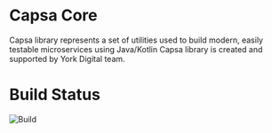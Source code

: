 # Capsa Core

Capsa library represents a set of utilities used to build modern, easily testable microservices using Java/Kotlin Capsa
library is created and supported by York Digital team.

# Build Status

![Build](https://github.com/capsa-digital/capsa-libs/actions/workflows/build-main.yml/badge.svg?branch=main)
